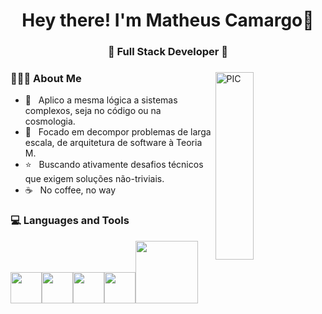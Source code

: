 <h1 align="center">Hey there! I'm Matheus Camargo👋 </h1>
<h3 align="center">🚀 Full Stack Developer 🚀</h3>
<div>
<img width = "35%" align="right" alt="PIC" height="300px" src="https://i.gifer.com/2D0v.gif" />
<div align="left"> 
  <h3> 👨🏻‍💻 About Me </h3>

  - 🚀 &nbsp; Aplico a mesma lógica a sistemas complexos, seja no código ou na cosmologia.
  - 📖 &nbsp; Focado em decompor problemas de larga escala, de arquitetura de software à Teoria M.
  - ⭐ &nbsp; Buscando ativamente desafios técnicos que exigem soluções não-triviais.
  - ☕ &nbsp; No coffee, no way

</div> 
</div>

<div>
  <h3> 💻 Languages and Tools </h3>
  <p>
   <img src="https://media3.giphy.com/media/ln7z2eWriiQAllfVcn/200w.webp"  width="50"><img src="https://i.giphy.com/media/eNAsjO55tPbgaor7ma/200w.webp" width="50"><img src="https://media3.giphy.com/media/kdFc8fubgS31b8DsVu/giphy.webp" width="50"><img src="https://i.giphy.com/media/IdyAQJVN2kVPNUrojM/200.webp" width="50"<img src="https://media.giphy.com/media/SU2ic3wTfuC6JhD1lA/giphy.gif" width="50"><img src="https://media.giphy.com/media/kH1DBkPNyZPOk0BxrM/giphy.gif" width="100">

    
  <p>



</div> 

